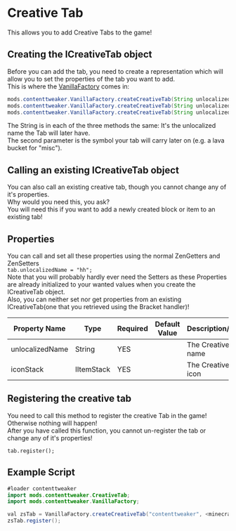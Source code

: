 # Creative Tab

This allows you to add Creative Tabs to the game!

## Creating the ICreativeTab object
Before you can add the tab, you need to create a representation which will allow you to set the properties of the tab you want to add.  
This is where the [VanillaFactory](VanillaFactory) comes in:
```JAVA
mods.contenttweaker.VanillaFactory.createCreativeTab(String unlocalizedName, IItemStack iItemStack);
mods.contenttweaker.VanillaFactory.createCreativeTab(String unlocalizedName, ItemRepresentation iItem);
mods.contenttweaker.VanillaFactory.createCreativeTab(String unlocalizedName, BlockRepresentation iBlock);
```

The String is in each of the three methods the same: It's the unlocalized name the Tab will later have.  
The second parameter is the symbol your tab will carry later on (e.g. a lava bucket for "misc").

## Calling an existing ICreativeTab object
You can also call an existing creative tab, though you cannot change any of it's properties.   
Why would you need this, you ask?  
You will need this if you want to add a newly created block or item to an existing tab!


## Properties

You can call and set all these properties using the normal ZenGetters and ZenSetters  
`tab.unlocalizedName = "hh";`  
Note that you will probably hardly ever need the Setters as these Properties are already initialized to your wanted values when you create the ICreativeTab object.  
Also, you can neither set nor get properties from an existing ICreativeTab(one that you retrieved using the Bracket handler)!

| Property Name   | Type       | Required | Default Value | Description/Notes       |
|-----------------|------------|----------|---------------|-------------------------|
| unlocalizedName | String     | YES      |               | The Creative Tab's name |
| iconStack       | IItemStack | YES      |               | The Creative Tab's icon |

## Registering the creative tab
You need to call this method to register the creative Tab in the game!  
Otherwise nothing will happen!  
After you have called this function, you cannot un-register the tab or change any of it's properties!

```
tab.register();
```

## Example Script
```JAVA
#loader contenttweaker
import mods.contenttweaker.CreativeTab;
import mods.contenttweaker.VanillaFactory;

val zsTab = VanillaFactory.createCreativeTab("contenttweaker", <minecraft:dragon_egg>);
zsTab.register();
```